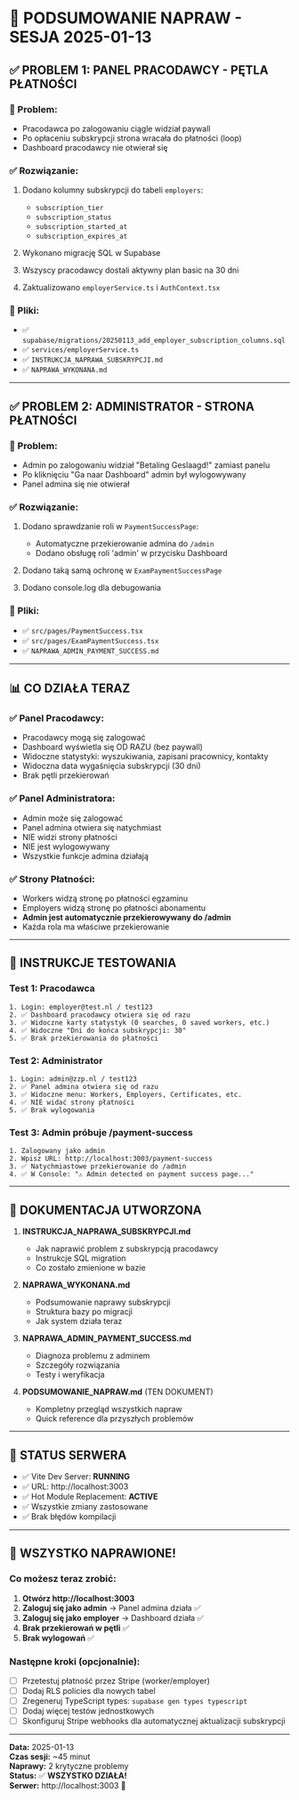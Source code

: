 # 🎯 PODSUMOWANIE NAPRAW - SESJA 2025-01-13

## ✅ PROBLEM 1: PANEL PRACODAWCY - PĘTLA PŁATNOŚCI

### 🔴 Problem:
- Pracodawca po zalogowaniu ciągle widział paywall
- Po opłaceniu subskrypcji strona wracała do płatności (loop)
- Dashboard pracodawcy nie otwierał się

### ✅ Rozwiązanie:
1. Dodano kolumny subskrypcji do tabeli `employers`:
   - `subscription_tier`
   - `subscription_status`
   - `subscription_started_at`
   - `subscription_expires_at`

2. Wykonano migrację SQL w Supabase
3. Wszyscy pracodawcy dostali aktywny plan basic na 30 dni
4. Zaktualizowano `employerService.ts` i `AuthContext.tsx`

### 📁 Pliki:
- ✅ `supabase/migrations/20250113_add_employer_subscription_columns.sql`
- ✅ `services/employerService.ts`
- ✅ `INSTRUKCJA_NAPRAWA_SUBSKRYPCJI.md`
- ✅ `NAPRAWA_WYKONANA.md`

---

## ✅ PROBLEM 2: ADMINISTRATOR - STRONA PŁATNOŚCI

### 🔴 Problem:
- Admin po zalogowaniu widział "Betaling Geslaagd!" zamiast panelu
- Po kliknięciu "Ga naar Dashboard" admin był wylogowywany
- Panel admina się nie otwierał

### ✅ Rozwiązanie:
1. Dodano sprawdzanie roli w `PaymentSuccessPage`:
   - Automatyczne przekierowanie admina do `/admin`
   - Dodano obsługę roli 'admin' w przycisku Dashboard

2. Dodano taką samą ochronę w `ExamPaymentSuccessPage`
3. Dodano console.log dla debugowania

### 📁 Pliki:
- ✅ `src/pages/PaymentSuccess.tsx`
- ✅ `src/pages/ExamPaymentSuccess.tsx`
- ✅ `NAPRAWA_ADMIN_PAYMENT_SUCCESS.md`

---

## 📊 CO DZIAŁA TERAZ

### ✅ Panel Pracodawcy:
- Pracodawcy mogą się zalogować
- Dashboard wyświetla się OD RAZU (bez paywall)
- Widoczne statystyki: wyszukiwania, zapisani pracownicy, kontakty
- Widoczna data wygaśnięcia subskrypcji (30 dni)
- Brak pętli przekierowań

### ✅ Panel Administratora:
- Admin może się zalogować
- Panel admina otwiera się natychmiast
- NIE widzi strony płatności
- NIE jest wylogowywany
- Wszystkie funkcje admina działają

### ✅ Strony Płatności:
- Workers widzą stronę po płatności egzaminu
- Employers widzą stronę po płatności abonamentu
- **Admin jest automatycznie przekierowywany do /admin**
- Każda rola ma właściwe przekierowanie

---

## 🔧 INSTRUKCJE TESTOWANIA

### Test 1: Pracodawca
```
1. Login: employer@test.nl / test123
2. ✅ Dashboard pracodawcy otwiera się od razu
3. ✅ Widoczne karty statystyk (0 searches, 0 saved workers, etc.)
4. ✅ Widoczne "Dni do końca subskrypcji: 30"
5. ✅ Brak przekierowania do płatności
```

### Test 2: Administrator
```
1. Login: admin@zzp.nl / test123
2. ✅ Panel admina otwiera się od razu
3. ✅ Widoczne menu: Workers, Employers, Certificates, etc.
4. ✅ NIE widać strony płatności
5. ✅ Brak wylogowania
```

### Test 3: Admin próbuje /payment-success
```
1. Zalogowany jako admin
2. Wpisz URL: http://localhost:3003/payment-success
3. ✅ Natychmiastowe przekierowanie do /admin
4. ✅ W Console: "⚠️ Admin detected on payment success page..."
```

---

## 📝 DOKUMENTACJA UTWORZONA

1. **INSTRUKCJA_NAPRAWA_SUBSKRYPCJI.md**
   - Jak naprawić problem z subskrypcją pracodawcy
   - Instrukcje SQL migration
   - Co zostało zmienione w bazie

2. **NAPRAWA_WYKONANA.md**
   - Podsumowanie naprawy subskrypcji
   - Struktura bazy po migracji
   - Jak system działa teraz

3. **NAPRAWA_ADMIN_PAYMENT_SUCCESS.md**
   - Diagnoza problemu z adminem
   - Szczegóły rozwiązania
   - Testy i weryfikacja

4. **PODSUMOWANIE_NAPRAW.md** (TEN DOKUMENT)
   - Kompletny przegląd wszystkich napraw
   - Quick reference dla przyszłych problemów

---

## 🚀 STATUS SERWERA

- ✅ Vite Dev Server: **RUNNING**
- ✅ URL: http://localhost:3003
- ✅ Hot Module Replacement: **ACTIVE**
- ✅ Wszystkie zmiany zastosowane
- ✅ Brak błędów kompilacji

---

## 🎉 WSZYSTKO NAPRAWIONE!

### Co możesz teraz zrobić:
1. **Otwórz http://localhost:3003**
2. **Zaloguj się jako admin** → Panel admina działa ✅
3. **Zaloguj się jako employer** → Dashboard działa ✅
4. **Brak przekierowań w pętli** ✅
5. **Brak wylogowań** ✅

### Następne kroki (opcjonalnie):
- [ ] Przetestuj płatność przez Stripe (worker/employer)
- [ ] Dodaj RLS policies dla nowych tabel
- [ ] Zregeneruj TypeScript types: `supabase gen types typescript`
- [ ] Dodaj więcej testów jednostkowych
- [ ] Skonfiguruj Stripe webhooks dla automatycznej aktualizacji subskrypcji

---

**Data:** 2025-01-13  
**Czas sesji:** ~45 minut  
**Naprawy:** 2 krytyczne problemy  
**Status:** ✅ **WSZYSTKO DZIAŁA!**  
**Serwer:** http://localhost:3003 🚀
